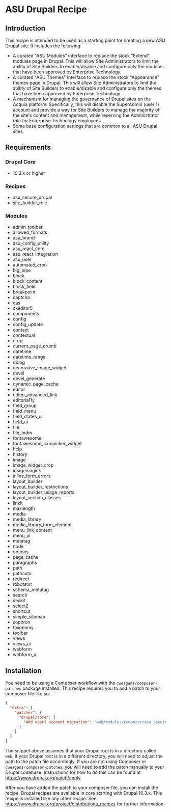 # ASU Drupal Recipe

## Introduction
This recipe is intended to be used as a starting point for creating a new ASU Drupal site. It includes the following:
- A curated "ASU Modules" interface to replace the stock "Extend" modules page in Drupal. This will allow Site Administrators to limit the ability of Site Builders to enable/disable and configure only the modules that have been approved by Enterprise Technology.
- A curated "ASU Themes" interface to replace the stock "Appearance" themes page in Drupal. This will allow Site Administrators to limit the ability of Site Builders to enable/disable and configure only the themes that have been approved by Enterprise Technology.
- A mechanism for managing the governance of Drupal sites on the Acquia platform. Specifically, this will disable the SuperAdmin (user 1) account and provide a way for Site Builders to manage the majority of the site's content and management, while reserving the Administrator role for Enterprise Technology employees.
- Some base configuration settings that are common to all ASU Drupal sites.
## Requirements
### Drupal Core
- 10.3.x or higher
### Recipes
- asu_secure_drupal
- site_builder_role
### Modules
- admin_toolbar
- allowed_formats
- asu_brand
- asu_config_utility
- asu_react_core
- asu_react_integration
- asu_user
- automated_cron
- big_pipe
- block
- block_content
- block_field
- breakpoint
- captcha
- cas
- ckeditor5
- components
- config
- config_update
- contact
- contextual
- crop
- current_page_crumb
- datetime
- datetime_range
- dblog
- decorative_image_widget
- devel
- devel_generate
- dynamic_page_cache
- editor
- editor_advanced_link
- editoria11y
- field_group
- field_menu
- field_states_ui
- field_ui
- file
- file_mdm
- fontawesome
- fontawesome_iconpicker_widget
- help
- history
- image
- image_widget_crop
- imagemagick
- inline_form_errors
- layout_builder
- layout_builder_restrictions
- layout_builder_usage_reports
- layout_section_classes
- linkit
- maxlength
- media
- media_library
- media_library_form_element
- menu_link_content
- menu_ui
- metatag
- node
- options
- page_cache
- paragraphs
- path
- pathauto
- redirect
- robotstxt
- schema_metatag
- search
- seckit
- select2
- shortcut
- simple_sitemap
- sophron
- taxonomy
- toolbar
- views
- views_ui
- webform
- webform_ui

## Installation
You need to be using a Composer workflow with the `cweagans/composer-patches` package installed. This recipe requires you to add a patch to your composer file like so:
```json
{
  "extra": {
    "patches": {
      "drupal/core": {
        "Add user1 account migration": "web/modules/composer/asu_secure_superadmin/patch/user-module-3135592-2241mr-c39.patch"
      }
    }
  }
}
```
The snippet above assumes that your Drupal root is in a directory called `web`. If your Drupal root is in a different directory, you will need to adjust the path to the patch file accordingly.
If you are not using Composer or `cweagans/composer-patches`, you will need to add the patch manually to your Drupal codebase. Instructions for how to do this can be found at https://www.drupal.org/patch/apply.

After you have added the patch to your composer file, you can install the recipe. Drupal recipes are available in core starting with Drupal 10.3.x. This recipe is installed like any other recipe. See: https://www.drupal.org/project/distributions_recipes for further information. 
